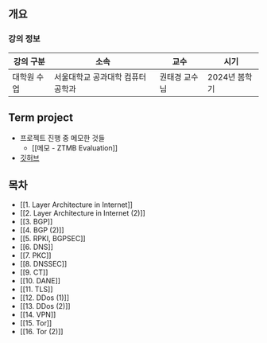 ## 개요

### 강의 정보

| 강의 구분  | 소속                | 교수      | 시기        |
| ------ | ----------------- | ------- | --------- |
| 대학원 수업 | 서울대학교 공과대학 컴퓨터공학과 | 권태경 교수님 | 2024년 봄학기 |

## Term project

- 프로젝트 진행 중 메모한 것들
	- [[메모 - ZTMB Evaluation]]
- [깃허브](https://github.com/comnet24s-cse-snu-ac-kr)

## 목차

- [[1. Layer Architecture in Internet]]
- [[2. Layer Architecture in Internet (2)]]
- [[3. BGP]]
- [[4. BGP (2)]]
- [[5. RPKI, BGPSEC]]
- [[6. DNS]]
- [[7. PKC]]
- [[8. DNSSEC]]
- [[9. CT]]
- [[10. DANE]]
- [[11. TLS]]
- [[12. DDos (1)]]
- [[13. DDos (2)]]
- [[14. VPN]]
- [[15. Tor]]
- [[16. Tor (2)]]